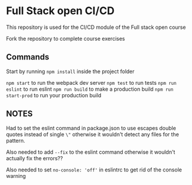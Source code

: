 # Full Stack open CI/CD

This repository is used for the CI/CD module of the Full stack open course

Fork the repository to complete course exercises

## Commands

Start by running `npm install` inside the project folder

`npm start` to run the webpack dev server
`npm test` to run tests
`npm run eslint` to run eslint
`npm run build` to make a production build
`npm run start-prod` to run your production build

## NOTES

Had to set the eslint command in package.json to use escapes double quotes instead of single `\"` otherwise it wouldn't detect any files for the pattern.

Also needed to add `--fix` to the eslint command otherwise it wouldn't actually fix the errors??

Also needed to set `no-console: 'off'` in eslintrc to get rid of the console warning
